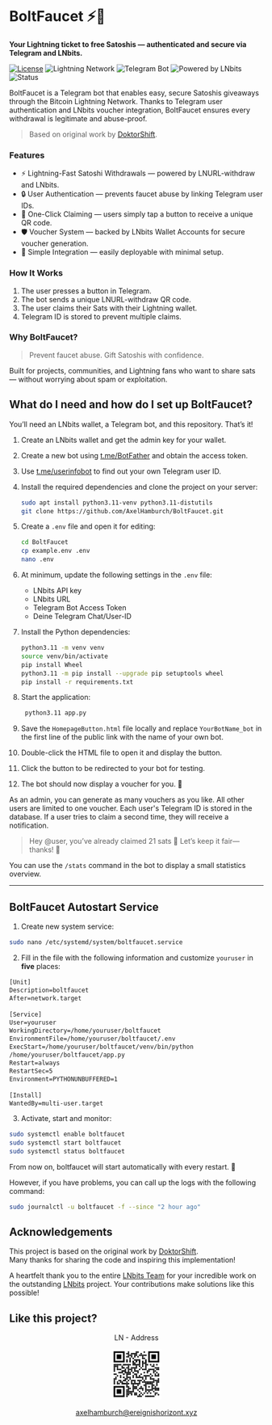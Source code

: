 # BoltFaucet ⚡🚰

__Your Lightning ticket to free Satoshis — authenticated and secure via Telegram and LNbits.__

[![License](https://img.shields.io/github/license/AxelHamburch/BoltFaucet)](LICENSE)
![Lightning Network](https://img.shields.io/badge/Lightning-Network-F7931A?logo=bitcoin)
![Telegram Bot](https://img.shields.io/badge/Telegram-Bot-2CA5E0?logo=telegram)
![Powered by LNbits](https://img.shields.io/badge/Powered%20by-LNbits-E829D3)
![Status](https://img.shields.io/badge/Status-Active-brightgreen)


BoltFaucet is a Telegram bot that enables easy, secure Satoshis giveaways through the Bitcoin Lightning Network.
Thanks to Telegram user authentication and LNbits voucher integration, BoltFaucet ensures every withdrawal is legitimate and abuse-proof.

> Based on original work by [DoktorShift](https://github.com/DoktorShift).


### Features

- ⚡ Lightning-Fast Satoshi Withdrawals — powered by LNURL-withdraw and LNbits.
- 🔒 User Authentication — prevents faucet abuse by linking Telegram user IDs.
- 📲 One-Click Claiming — users simply tap a button to receive a unique QR code.
- 🛡️ Voucher System — backed by LNbits Wallet Accounts for secure voucher generation.
- 🧩 Simple Integration — easily deployable with minimal setup.

### How It Works

1. The user presses a button in Telegram.
2. The bot sends a unique LNURL-withdraw QR code.
3. The user claims their Sats with their Lightning wallet.
4. Telegram ID is stored to prevent multiple claims.

### Why BoltFaucet?

> Prevent faucet abuse. Gift Satoshis with confidence.

Built for projects, communities, and Lightning fans who want to share sats — without worrying about spam or exploitation.


## What do I need and how do I set up BoltFaucet?

You’ll need an LNbits wallet, a Telegram bot, and this repository. That’s it!

1. Create an LNbits wallet and get the admin key for your wallet.
2. Create a new bot using [t.me/BotFather](https://t.me/BotFather) and obtain the access token.
3. Use [t.me/userinfobot](https://t.me/userinfobot) to find out your own Telegram user ID.
4. Install the required dependencies and clone the project on your server:
    ```bash
    sudo apt install python3.11-venv python3.11-distutils
    git clone https://github.com/AxelHamburch/BoltFaucet.git
    ```
5. Create a `.env` file and open it for editing:
    ```bash
    cd BoltFaucet
    cp example.env .env
    nano .env
    ```
6. At minimum, update the following settings in the `.env` file:
   - LNbits API key
   - LNbits URL
   - Telegram Bot Access Token
   - Deine Telegram Chat/User-ID
   
7. Install the Python dependencies:
    ```bash
    python3.11 -m venv venv
    source venv/bin/activate
    pip install Wheel
    python3.11 -m pip install --upgrade pip setuptools wheel
    pip install -r requirements.txt
    ```
8. Start the application:
    ```bash
     python3.11 app.py
    ```
9.  Save the `HomepageButton.html` file locally and replace `YourBotName_bot` in the first line of the public link with the name of your own bot.
10. Double-click the HTML file to open it and display the button.
11. Click the button to be redirected to your bot for testing.
12. The bot should now display a voucher for you. 🎉

As an admin, you can generate as many vouchers as you like. All other users are limited to one voucher. Each user's Telegram ID is stored in the database. If a user tries to claim a second time, they will receive a notification.

> Hey @user, you’ve already claimed 21 sats 🎉
> Let’s keep it fair—thanks! 🙏

You can use the `/stats` command in the bot to display a small statistics overview.

---

## BoltFaucet Autostart Service

1. Create new system service:
```bash
sudo nano /etc/systemd/system/boltfaucet.service
```

2. Fill in the file with the following information and customize `youruser` in __five__ places:

```plaintext
[Unit]
Description=boltfaucet
After=network.target

[Service]
User=youruser
WorkingDirectory=/home/youruser/boltfaucet
EnvironmentFile=/home/youruser/boltfaucet/.env
ExecStart=/home/youruser/boltfaucet/venv/bin/python /home/youruser/boltfaucet/app.py
Restart=always
RestartSec=5
Environment=PYTHONUNBUFFERED=1

[Install]
WantedBy=multi-user.target
```

3. Activate, start and monitor:
```bash
sudo systemctl enable boltfaucet
sudo systemctl start boltfaucet
sudo systemctl status boltfaucet
```

From now on, boltfaucet will start automatically with every restart. 🎉

However, if you have problems, you can call up the logs with the following command:

```bash
sudo journalctl -u boltfaucet -f --since "2 hour ago"
```

## Acknowledgements

This project is based on the original work by [DoktorShift](https://github.com/DoktorShift).  
Many thanks for sharing the code and inspiring this implementation!

A heartfelt thank you to the entire [LNbits Team](https://github.com/lnbits) for your incredible work on the outstanding [LNbits](https://lnbits.com/) project. Your contributions make solutions like this possible!

## Like this project?

<div align="center">

LN - Address

  <img src="./assets/ln-axelhamburch-xyz.jpg" width="100">

[axelhamburch@ereignishorizont.xyz](lightning:axelhamburch@ereignishorizont.xyz)
</div>






